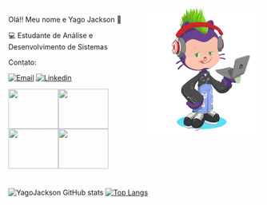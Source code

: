 <img align="right" height="260" width="230" src="https://github.com/YagoJackson/YagoJackson/blob/main/octocat-1658598104661.png" />

Olá!! Meu nome e  Yago Jackson 👋




💻 Estudante de Análise e Desenvolvimento de Sistemas




Contato:

[![Email](https://img.shields.io/badge/Gmail-D14836?style=for-the-badge&logo=gmail&logoColor=white)](yagojacksonsouza@gmail.com)
[![Linkedin](https://img.shields.io/badge/LinkedIn-0077B5?style=for-the-badge&logo=linkedin&logoColor=white)](https://www.linkedin.com/in/yago-jackson-souza-9a1a2425a/)




<img align="left" height="80" width="100" src="https://cdn.jsdelivr.net/gh/devicons/devicon/icons/c/c-original.svg" />

<img align="left" height="80" width="100" src="https://cdn.jsdelivr.net/gh/devicons/devicon/icons/html5/html5-original-wordmark.svg" />

<img align="left" height="80" width="100" src="https://cdn.jsdelivr.net/gh/devicons/devicon/icons/css3/css3-original-wordmark.svg" />

<img align="center" height="80" width="100" src="https://cdn.jsdelivr.net/gh/devicons/devicon/icons/javascript/javascript-original.svg" />

#

![YagoJackson GitHub stats](https://github-readme-stats.vercel.app/api?username=YagoJack&count_private=true&theme=ocean_dark)
[![Top Langs](https://github-readme-stats.vercel.app/api/top-langs/?username=YagoJack&layout=compact=true&theme=ocean_dark)](https://github.com/anuraghazra/github-readme-stats)
<div align="rigth">
  <a href="https://github.com/YagoJack%22%3E
  <img align="left" height="130"  width="80" src="https://github-readme-stats.vercel.app/api?username=YagoJack&show_icons=true&theme=outrun&include_all_commits=true&count_private=true%22/%3E
 <img align="center" height="130" width="80" src="https://github-readme-stats.vercel.app/api/top-langs/?username=YagoJack&layout=compact&langs_count=7&theme=outrun%22/%3E
</div>
<div style="display: inline_block"><br>

